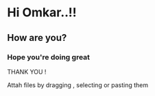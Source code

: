 # Hi Omkar..!!

## How are you?

### Hope you're doing great

THANK YOU !

Attah files by dragging ,  selecting or pasting them
